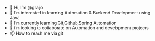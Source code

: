 - 👋 Hi, I’m @graijo
- 👀 I’m interested in learning Automation & Backend Development using Java
- 🌱 I’m currently learning Git,Github,Spring Automation
- 💞️ I’m looking to collaborate on Automation and development projects
- 📫 How to reach me via git

<!---
graijo/graijo is a ✨ special ✨ repository because its `README.md` (this file) appears on your GitHub profile.
You can click the Preview link to take a look at your changes.
--->
